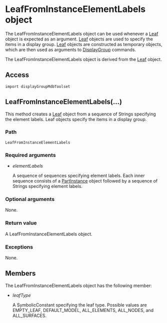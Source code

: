 # LeafFromInstanceElementLabels object

The LeafFromInstanceElementLabels object can be used whenever a [Leaf](https://help.3ds.com/2022/english/DSSIMULIA_Established/SIMACAEKERRefMap/simaker-c-leafpyc.htm?ContextScope=all) object is expected as an argument. [Leaf](https://help.3ds.com/2022/english/DSSIMULIA_Established/SIMACAEKERRefMap/simaker-c-leafpyc.htm?ContextScope=all) objects are used to specify the items in a display group. [Leaf](https://help.3ds.com/2022/english/DSSIMULIA_Established/SIMACAEKERRefMap/simaker-c-leafpyc.htm?ContextScope=all) objects are constructed as temporary objects, which are then used as arguments to [DisplayGroup](https://help.3ds.com/2022/english/DSSIMULIA_Established/SIMACAEKERRefMap/simaker-c-displaygrouppyc.htm?ContextScope=all) commands.

The LeafFromInstanceElementLabels object is derived from the [Leaf](https://help.3ds.com/2022/english/DSSIMULIA_Established/SIMACAEKERRefMap/simaker-c-leafpyc.htm?ContextScope=all) object.

## Access

```
import displayGroupMdbToolset
```

## LeafFromInstanceElementLabels(...)



This method creates a [Leaf](https://help.3ds.com/2022/english/DSSIMULIA_Established/SIMACAEKERRefMap/simaker-c-leafpyc.htm?ContextScope=all) object from a sequence of Strings specifying the element labels. Leaf objects specify the items in a display group.



### Path

```
LeafFromInstanceElementLabels
```

### Required arguments

- *elementLabels*

  A sequence of sequences specifying element labels. Each inner sequence consists of a [PartInstance](https://help.3ds.com/2022/english/DSSIMULIA_Established/SIMACAEKERRefMap/simaker-c-partinstancepyc.htm?ContextScope=all) object followed by a sequence of Strings specifying element labels.

### Optional arguments

None.

### Return value

A LeafFromInstanceElementLabels object.

### Exceptions

None.



## Members

The LeafFromInstanceElementLabels object has the following member:

- *leafType*

  A SymbolicConstant specifying the leaf type. Possible values are EMPTY_LEAF, DEFAULT_MODEL, ALL_ELEMENTS, ALL_NODES, and ALL_SURFACES.
